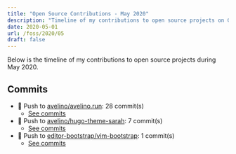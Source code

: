 ```yaml
---
title: "Open Source Contributions - May 2020"
description: "Timeline of my contributions to open source projects on GitHub during May 2020."
date: 2020-05-01
url: /foss/2020/05
draft: false
---
```


Below is the timeline of my contributions to open source projects during May 2020.

## Commits

- 🔨 Push to [avelino/avelino.run](https://github.com/avelino/avelino.run): 28 commit(s)
  - [See commits](https://github.com/avelino/avelino.run/commits?author=avelino&since=2020-05-01T00:00:00Z&until=2020-05-31T23:59:59Z)
- 🔨 Push to [avelino/hugo-theme-sarah](https://github.com/avelino/hugo-theme-sarah): 7 commit(s)
  - [See commits](https://github.com/avelino/hugo-theme-sarah/commits?author=avelino&since=2020-05-01T00:00:00Z&until=2020-05-31T23:59:59Z)
- 🔨 Push to [editor-bootstrap/vim-bootstrap](https://github.com/editor-bootstrap/vim-bootstrap): 1 commit(s)
  - [See commits](https://github.com/editor-bootstrap/vim-bootstrap/commits?author=avelino&since=2020-05-01T00:00:00Z&until=2020-05-31T23:59:59Z)

